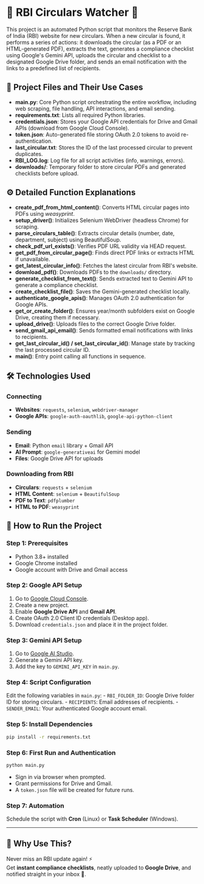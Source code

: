 # 📢 RBI Circulars Watcher 🚀

This project is an automated Python script that monitors the Reserve
Bank of India (RBI) website for new circulars. When a new circular is
found, it performs a series of actions: it downloads the circular (as a
PDF or an HTML-generated PDF), extracts the text, generates a compliance
checklist using Google's Gemini API, uploads the circular and checklist
to a designated Google Drive folder, and sends an email notification
with the links to a predefined list of recipients.

## 📂 Project Files and Their Use Cases

-   **main.py**: Core Python script orchestrating the entire workflow,
    including web scraping, file handling, API interactions, and email
    sending.
-   **requirements.txt**: Lists all required Python libraries.
-   **credentials.json**: Stores your Google API credentials for Drive
    and Gmail APIs (download from Google Cloud Console).
-   **token.json**: Auto-generated file storing OAuth 2.0 tokens to
    avoid re-authentication.
-   **last_circular.txt**: Stores the ID of the last processed circular
    to prevent duplicates.
-   **RBI_LOG.log**: Log file for all script activities (info, warnings,
    errors).
-   **downloads/**: Temporary folder to store circular PDFs and
    generated checklists before upload.

## ⚙️ Detailed Function Explanations

-   **create_pdf_from_html_content()**: Converts HTML circular pages
    into PDFs using *weasyprint*.
-   **setup_driver()**: Initializes Selenium WebDriver (headless Chrome)
    for scraping.
-   **parse_circulars_table()**: Extracts circular details (number,
    date, department, subject) using BeautifulSoup.
-   **check_pdf_url_exists()**: Verifies PDF URL validity via HEAD
    request.
-   **get_pdf_from_circular_page()**: Finds direct PDF links or extracts
    HTML if unavailable.
-   **get_latest_circular_info()**: Fetches the latest circular from
    RBI's website.
-   **download_pdf()**: Downloads PDFs to the `downloads/` directory.
-   **generate_checklist_from_text()**: Sends extracted text to Gemini
    API to generate a compliance checklist.
-   **create_checklist_file()**: Saves the Gemini-generated checklist
    locally.
-   **authenticate_google_apis()**: Manages OAuth 2.0 authentication for
    Google APIs.
-   **get_or_create_folder()**: Ensures year/month subfolders exist on
    Google Drive, creating them if necessary.
-   **upload_drive()**: Uploads files to the correct Google Drive
    folder.
-   **send_gmail_api_email()**: Sends formatted email notifications with
    links to recipients.
-   **get_last_circular_id() / set_last_circular_id()**: Manage state by
    tracking the last processed circular ID.
-   **main()**: Entry point calling all functions in sequence.

## 🛠️ Technologies Used

### Connecting

-   **Websites**: `requests`, `selenium`, `webdriver-manager`
-   **Google APIs**: `google-auth-oauthlib`, `google-api-python-client`

### Sending

-   **Email**: Python `email` library + Gmail API
-   **AI Prompt**: `google-generativeai` for Gemini model
-   **Files**: Google Drive API for uploads

### Downloading from RBI

-   **Circulars**: `requests` + `selenium`
-   **HTML Content**: `selenium` + `BeautifulSoup`
-   **PDF to Text**: `pdfplumber`
-   **HTML to PDF**: `weasyprint`

## 🚀 How to Run the Project

### Step 1: Prerequisites

-   Python 3.8+ installed
-   Google Chrome installed
-   Google account with Drive and Gmail access

### Step 2: Google API Setup

1.  Go to [Google Cloud Console](https://console.cloud.google.com/).
2.  Create a new project.
3.  Enable **Google Drive API** and **Gmail API**.
4.  Create OAuth 2.0 Client ID credentials (Desktop app).
5.  Download `credentials.json` and place it in the project folder.

### Step 3: Gemini API Setup

1.  Go to [Google AI Studio](https://aistudio.google.com/).
2.  Generate a Gemini API key.
3.  Add the key to `GEMINI_API_KEY` in `main.py`.

### Step 4: Script Configuration

Edit the following variables in `main.py`: - `RBI_FOLDER_ID`: Google
Drive folder ID for storing circulars. - `RECIPIENTS`: Email addresses
of recipients. - `SENDER_EMAIL`: Your authenticated Google account
email.

### Step 5: Install Dependencies

``` bash
pip install -r requirements.txt
```

### Step 6: First Run and Authentication

``` bash
python main.py
```

-   Sign in via browser when prompted.
-   Grant permissions for Drive and Gmail.
-   A `token.json` file will be created for future runs.

### Step 7: Automation

Schedule the script with **Cron** (Linux) or **Task Scheduler**
(Windows).

------------------------------------------------------------------------

## 🎯 Why Use This?
Never miss an RBI update again! ⚡  
Get **instant compliance checklists**, neatly uploaded to **Google Drive**, and notified straight in your inbox 📩.
